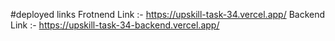 #deployed links
Frotnend Link :- https://upskill-task-34.vercel.app/
Backend Link :- https://upskill-task-34-backend.vercel.app/
